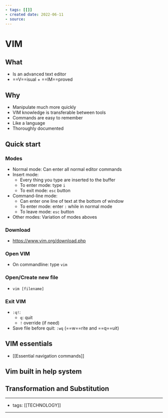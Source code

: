 ```yaml
---
- tags: [[]]
- created date: 2022-06-11
- source: 
---
```


# VIM
## What 
- Is an advanced text editor
- ==V==isual + ==IM==proved
## Why
- Manipulate much more quickly
- VIM knowledge is transferable between tools
- Commands are easy to remember
- Like a language
- Thoroughly documented
## Quick start
### Modes
- Normal mode: Can enter all normal editor commands
- Insert mode: 
	- Every thing you type are inserted to the buffer
	- To enter mode: type `i`
	- To exit mode:  `esc` button
- Command-line mode: 
	- Can enter one line of text at the bottom of window
	- To enter mode: enter `:` while in normal mode
	- To leave mode: `esc` button
- Other modes: Variation of modes aboves

### Download
- https://www.vim.org/download.php
### Open VIM
- On commandline: type `vim`
### Open/Create new file
- `vim [filename]`
### Exit VIM
- `:q!`:
	- `q`: quit
	- `!` override (if need)
- Save file before quit: `:wq` (==w==rite and ==q==uit)
## VIM essentials
- [[Essential navigation commands]]
## Vim built in help system
## Transformation and Substitution


---
- tags: [[TECHNOLOGY]]
---